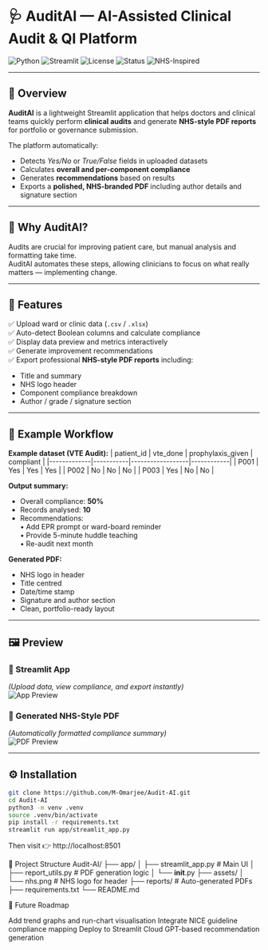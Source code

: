 # 🩺 AuditAI — AI-Assisted Clinical Audit & QI Platform

![Python](https://img.shields.io/badge/Python-3.11-blue?logo=python)
![Streamlit](https://img.shields.io/badge/Built%20with-Streamlit-ff4b4b?logo=streamlit)
![License](https://img.shields.io/badge/License-MIT-green)
![Status](https://img.shields.io/badge/Version-1.0.0-success)
![NHS-Inspired](https://img.shields.io/badge/Design-NHS%20Style-blue)

---

## 📘 Overview

**AuditAI** is a lightweight Streamlit application that helps doctors and clinical teams quickly perform **clinical audits** and generate **NHS-style PDF reports** for portfolio or governance submission.

The platform automatically:
- Detects *Yes/No* or *True/False* fields in uploaded datasets  
- Calculates **overall and per-component compliance**
- Generates **recommendations** based on results  
- Exports a **polished, NHS-branded PDF** including author details and signature section  

---

## 🧠 Why AuditAI?

Audits are crucial for improving patient care, but manual analysis and formatting take time.  
AuditAI automates these steps, allowing clinicians to focus on what really matters — implementing change.

---

## 🚀 Features

✅ Upload ward or clinic data (`.csv` / `.xlsx`)  
✅ Auto-detect Boolean columns and calculate compliance  
✅ Display data preview and metrics interactively  
✅ Generate improvement recommendations  
✅ Export professional **NHS-style PDF reports** including:
   - Title and summary
   - NHS logo header
   - Component compliance breakdown
   - Author / grade / signature section

---

## 🧩 Example Workflow

**Example dataset (VTE Audit):**
| patient_id | vte_done | prophylaxis_given | compliant |
|-------------|-----------|------------------|------------|
| P001 | Yes | Yes | Yes |
| P002 | No | No | No |
| P003 | Yes | No | No |

**Output summary:**
- Overall compliance: **50%**
- Records analysed: **10**
- Recommendations:  
  • Add EPR prompt or ward-board reminder  
  • Provide 5-minute huddle teaching  
  • Re-audit next month  

**Generated PDF:**
- NHS logo in header  
- Title centred  
- Date/time stamp  
- Signature and author section  
- Clean, portfolio-ready layout

---

## 🖼️ Preview

### 🔹 Streamlit App  
*(Upload data, view compliance, and export instantly)*  
![App Preview](https://via.placeholder.com/1000x520.png?text=AuditAI+Streamlit+Interface)

### 🔹 Generated NHS-Style PDF  
*(Automatically formatted compliance summary)*  
![PDF Preview](https://via.placeholder.com/1000x600.png?text=AuditAI+PDF+Report)

---

## ⚙️ Installation

```bash
git clone https://github.com/M-Omarjee/Audit-AI.git
cd Audit-AI
python3 -m venv .venv
source .venv/bin/activate
pip install -r requirements.txt
streamlit run app/streamlit_app.py
```
Then visit 👉 http://localhost:8501

🧱 Project Structure
Audit-AI/
├── app/
│   ├── streamlit_app.py        # Main UI
│   ├── report_utils.py         # PDF generation logic
│   └── __init__.py
├── assets/
│   └── nhs.png                 # NHS logo for header
├── reports/                    # Auto-generated PDFs
├── requirements.txt
└── README.md

🩵 Future Roadmap

 Add trend graphs and run-chart visualisation
 Integrate NICE guideline compliance mapping
 Deploy to Streamlit Cloud
 GPT-based recommendation generation